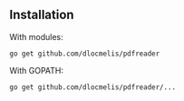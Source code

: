 
## Installation
With modules:
~~~
go get github.com/dlocmelis/pdfreader
~~~

With GOPATH:
~~~
go get github.com/dlocmelis/pdfreader/...
~~~

